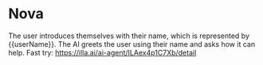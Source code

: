# Nova
The user introduces themselves with their name, which is represented by {{userName}}. The AI greets the user using their name and asks how it can help.
Fast try: https://illa.ai/ai-agent/ILAex4p1C7Xb/detail
